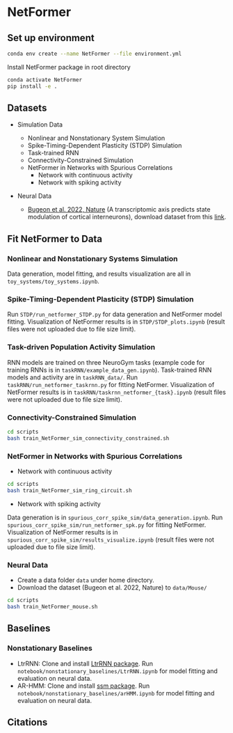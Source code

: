 # NetFormer

## Set up environment

```bash
conda env create --name NetFormer --file environment.yml
```

Install NetFormer package in root directory

```bash
conda activate NetFormer
pip install -e .
```

## Datasets

* Simulation Data
  * Nonlinear and Nonstationary System Simulation
  * Spike-Timing-Dependent Plasticity (STDP) Simulation
  * Task-trained RNN
  * Connectivity-Constrained Simulation
  * NetFormer in Networks with Spurious Correlations
    * Network with continuous activity
    * Network with spiking activity
    
* Neural Data
  * [Bugeon et al. 2022, Nature](https://www.nature.com/articles/s41586-022-04915-7) (A transcriptomic axis predicts state modulation of cortical interneurons), download dataset from this [link](https://figshare.com/articles/dataset/A_transcriptomic_axis_predicts_state_modulation_of_cortical_interneurons/19448531).

## Fit NetFormer to Data

### Nonlinear and Nonstationary Systems Simulation
Data generation, model fitting, and results visualization are all in `toy_systems/toy_systems.ipynb`. 

### Spike-Timing-Dependent Plasticity (STDP) Simulation
Run `STDP/run_netformer_STDP.py` for data generation and NetFormer model fitting. Visualization of NetFormer results is in `STDP/STDP_plots.ipynb` (result files were not uploaded due to file size limit).

### Task-driven Population Activity Simulation
RNN models are trained on three NeuroGym tasks (example code for training RNNs is in `taskRNN/example_data_gen.ipynb`). Task-trained RNN models and activity are in `taskRNN_data/`. Run `taskRNN/run_netformer_taskrnn.py` for fitting NetFormer. Visualization of NetFormer results is in `taskRNN/taskrnn_netformer_{task}.ipynb` (result files were not uploaded due to file size limit).

### Connectivity-Constrained Simulation

```bash
cd scripts
bash train_NetFormer_sim_connectivity_constrained.sh
```

### NetFormer in Networks with Spurious Correlations

 * Network with continuous activity

 ```bash
 cd scripts
 bash train_NetFormer_sim_ring_circuit.sh
 ```

 * Network with spiking activity
   
 Data generation is in `spurious_corr_spike_sim/data_generation.ipynb`. Run `spurious_corr_spike_sim/run_netformer_spk.py` for fitting NetFormer. Visualization of NetFormer results is in `spurious_corr_spike_sim/results_visualize.ipynb` (result files were not uploaded due to file size limit). 
   
### Neural Data

* Create a data folder `data` under home directory.
* Download the dataset (Bugeon et al. 2022, Nature) to `data/Mouse/`

```bash
cd scripts
bash train_NetFormer_mouse.sh
```


## Baselines

### Nonstationary Baselines

 * LtrRNN: Clone and install [LtrRNN package](https://github.com/arthur-pe/LtrRNN). Run `notebook/nonstationary_baselines/LtrRNN.ipynb` for model fitting and evaluation on neural data.
 * AR-HMM: Clone and install [ssm package](https://github.com/lindermanlab/ssm). Run `notebook/nonstationary_baselines/arHMM.ipynb` for model fitting and evaluation on neural data.
   

## Citations
